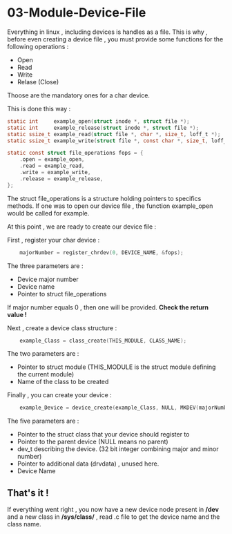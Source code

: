 
# 03-Module-Device-File

Everything in linux , including devices is handles as a file.
This is why , before even creating a device file , you must provide some functions for the following operations :
- Open
- Read
- Write
- Relase (Close)

Thoose are the mandatory ones for a char device.

This is done this way : 

```c
static int     example_open(struct inode *, struct file *);
static int     example_release(struct inode *, struct file *);
static ssize_t example_read(struct file *, char *, size_t, loff_t *);
static ssize_t example_write(struct file *, const char *, size_t, loff_t *);

static const struct file_operations fops = {
	.open = example_open,
	.read = example_read,
	.write = example_write,
	.release = example_release,
};
```

The struct file_operations is a structure holding pointers to specifics methods. If one was to open our device file , the function example_open would be called for example.

At this point , we are ready to create our device file :

First , register your char device :

```c
	majorNumber = register_chrdev(0, DEVICE_NAME, &fops);
```

The three parameters are  :

- Device major number
- Device name
- Pointer to struct file_operations

If major number equals 0 , then one will be provided. **Check the return value !**

Next , create a device class structure :

```c
	example_Class = class_create(THIS_MODULE, CLASS_NAME);
```

The two parameters are : 

- Pointer to struct module (THIS_MODULE is the struct module defining the current module)
- Name of the class to be created

Finally , you can create your device :

```c
	example_Device = device_create(example_Class, NULL, MKDEV(majorNumber, 0), NULL, DEVICE_NAME);
```

The five parameters are  :

- Pointer to the struct class that your device should register to
- Pointer to the parent device (NULL means no parent)
- dev_t describing the device. (32 bit integer combining major and minor number)
- Pointer to additional data (drvdata) , unused here.
- Device Name

## That's it ! 

If everything went right , you now have a new device node present in **/dev** and a new class in **/sys/class/** , read .c file to get the device name and the class name. 



